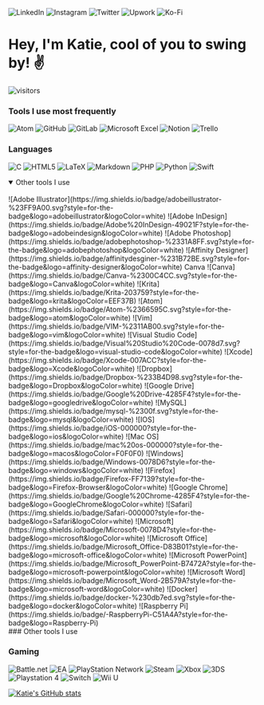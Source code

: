 ![LinkedIn](https://img.shields.io/badge/linkedin-%230077B5.svg?style=for-the-badge&logo=linkedin&logoColor=white) ![Instagram](https://img.shields.io/badge/<handle>-%23E4405F.svg?style=for-the-badge&logo=Instagram&logoColor=white) ![Twitter](https://img.shields.io/badge/<handle>-%231DA1F2.svg?style=for-the-badge&logo=Twitter&logoColor=white) ![Upwork](https://img.shields.io/badge/UpWork-6FDA44?style=for-the-badge&logo=Upwork&logoColor=white) ![Ko-Fi](https://img.shields.io/badge/Ko--fi-F16061?style=for-the-badge&logo=ko-fi&logoColor=white) 

# Hey, I'm Katie, cool of you to swing by! :v:

![visitors](https://visitor-badge.glitch.me/badge?page_id=punnypenguins.punnypenguins&left_color=MediumVioletRed&right_color=MediumSlateBlue)

### Tools I use most frequently
![Atom](https://img.shields.io/badge/Atom-%2366595C.svg?style=for-the-badge&logo=atom&logoColor=white) ![GitHub](https://img.shields.io/badge/github-%23121011.svg?style=for-the-badge&logo=github&logoColor=white) ![GitLab](https://img.shields.io/badge/gitlab-%23181717.svg?style=for-the-badge&logo=gitlab&logoColor=white) ![Microsoft Excel](https://img.shields.io/badge/Microsoft_Excel-217346?style=for-the-badge&logo=microsoft-excel&logoColor=white) ![Notion](https://img.shields.io/badge/Notion-%23000000.svg?style=for-the-badge&logo=notion&logoColor=white) ![Trello](https://img.shields.io/badge/Trello-%23026AA7.svg?style=for-the-badge&logo=Trello&logoColor=white)

### Languages
![C](https://img.shields.io/badge/c-%2300599C.svg?style=for-the-badge&logo=c&logoColor=white) ![HTML5](https://img.shields.io/badge/html5-%23E34F26.svg?style=for-the-badge&logo=html5&logoColor=white) ![LaTeX](https://img.shields.io/badge/latex-%23008080.svg?style=for-the-badge&logo=latex&logoColor=white) ![Markdown](https://img.shields.io/badge/markdown-%23000000.svg?style=for-the-badge&logo=markdown&logoColor=white) ![PHP](https://img.shields.io/badge/php-%23777BB4.svg?style=for-the-badge&logo=php&logoColor=white) ![Python](https://img.shields.io/badge/python-3670A0?style=for-the-badge&logo=python&logoColor=ffdd54) ![Swift](https://img.shields.io/badge/swift-F54A2A?style=for-the-badge&logo=swift&logoColor=white)

<details open>
<summary>Other tools I use</summary>
<br>
![Adobe Illustrator](https://img.shields.io/badge/adobeillustrator-%23FF9A00.svg?style=for-the-badge&logo=adobeillustrator&logoColor=white) ![Adobe InDesign](https://img.shields.io/badge/Adobe%20InDesign-49021F?style=for-the-badge&logo=adobeindesign&logoColor=white) ![Adobe Photoshop](https://img.shields.io/badge/adobephotoshop-%2331A8FF.svg?style=for-the-badge&logo=adobephotoshop&logoColor=white) ![Affinity Designer](https://img.shields.io/badge/affinitydesginer-%231B72BE.svg?style=for-the-badge&logo=affinity-designer&logoColor=white) Canva 	![Canva](https://img.shields.io/badge/Canva-%2300C4CC.svg?style=for-the-badge&logo=Canva&logoColor=white) ![Krita](https://img.shields.io/badge/Krita-203759?style=for-the-badge&logo=krita&logoColor=EEF37B) ![Atom](https://img.shields.io/badge/Atom-%2366595C.svg?style=for-the-badge&logo=atom&logoColor=white) ![Vim](https://img.shields.io/badge/VIM-%2311AB00.svg?style=for-the-badge&logo=vim&logoColor=white) ![Visual Studio Code](https://img.shields.io/badge/Visual%20Studio%20Code-0078d7.svg?style=for-the-badge&logo=visual-studio-code&logoColor=white) ![Xcode](https://img.shields.io/badge/Xcode-007ACC?style=for-the-badge&logo=Xcode&logoColor=white) ![Dropbox](https://img.shields.io/badge/Dropbox-%233B4D98.svg?style=for-the-badge&logo=Dropbox&logoColor=white) ![Google Drive](https://img.shields.io/badge/Google%20Drive-4285F4?style=for-the-badge&logo=googledrive&logoColor=white) ![MySQL](https://img.shields.io/badge/mysql-%2300f.svg?style=for-the-badge&logo=mysql&logoColor=white) ![IOS](https://img.shields.io/badge/iOS-000000?style=for-the-badge&logo=ios&logoColor=white) ![Mac OS](https://img.shields.io/badge/mac%20os-000000?style=for-the-badge&logo=macos&logoColor=F0F0F0) ![Windows](https://img.shields.io/badge/Windows-0078D6?style=for-the-badge&logo=windows&logoColor=white) ![Firefox](https://img.shields.io/badge/Firefox-FF7139?style=for-the-badge&logo=Firefox-Browser&logoColor=white) ![Google Chrome](https://img.shields.io/badge/Google%20Chrome-4285F4?style=for-the-badge&logo=GoogleChrome&logoColor=white) ![Safari](https://img.shields.io/badge/Safari-000000?style=for-the-badge&logo=Safari&logoColor=white) ![Microsoft](https://img.shields.io/badge/Microsoft-0078D4?style=for-the-badge&logo=microsoft&logoColor=white) ![Microsoft Office](https://img.shields.io/badge/Microsoft_Office-D83B01?style=for-the-badge&logo=microsoft-office&logoColor=white) ![Microsoft PowerPoint](https://img.shields.io/badge/Microsoft_PowerPoint-B7472A?style=for-the-badge&logo=microsoft-powerpoint&logoColor=white) ![Microsoft Word](https://img.shields.io/badge/Microsoft_Word-2B579A?style=for-the-badge&logo=microsoft-word&logoColor=white) ![Docker](https://img.shields.io/badge/docker-%230db7ed.svg?style=for-the-badge&logo=docker&logoColor=white) ![Raspberry Pi](https://img.shields.io/badge/-RaspberryPi-C51A4A?style=for-the-badge&logo=Raspberry-Pi)
</details>
### Other tools I use


### Gaming
![Battle.net](https://img.shields.io/badge/battle.net-%2300AEFF.svg?style=for-the-badge&logo=battle.net&logoColor=white) ![EA](https://img.shields.io/badge/ea-%23000000.svg?style=for-the-badge&logo=ea&logoColor=white) ![PlayStation Network](https://img.shields.io/badge/PSN-%230070D1.svg?style=for-the-badge&logo=Playstation&logoColor=white) ![Steam](https://img.shields.io/badge/steam-%23000000.svg?style=for-the-badge&logo=steam&logoColor=white) ![Xbox](https://img.shields.io/badge/xbox-%23107C10.svg?style=for-the-badge&logo=xbox&logoColor=white) ![3DS](https://img.shields.io/badge/3DS-D12228?style=for-the-badge&logo=nintendo-3ds&logoColor=white) ![Playstation 4](https://img.shields.io/badge/Playstation%204-003791?style=for-the-badge&logo=playstation-4&logoColor=white) ![Switch](https://img.shields.io/badge/Switch-E60012?style=for-the-badge&logo=nintendo-switch&logoColor=white) ![Wii U](https://img.shields.io/badge/Wii%20U-8B8B8B?style=for-the-badge&logo=wiiu&logoColor=white) 



[![Katie's GitHub stats](https://github-readme-stats.vercel.app/api?username=punnypenguins&show_icons=true&theme=synthwave)](https://github.com/punnypenguins/github-readme-stats) 

